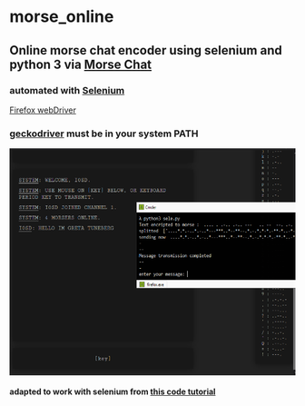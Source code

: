 # morse_online
## Online morse chat encoder using selenium and python 3 via [Morse Chat](http://morsecode.me/?room=1)
### automated with [Selenium](https://pypi.org/project/selenium/) 
[Firefox webDriver](https://developer.mozilla.org/en-US/docs/Web/WebDriver)
### [geckodriver](https://github.com/mozilla/geckodriver/releases) must be in your system PATH

<a href="url"><img src="https://github.com/CarloCattano/morse_online/blob/master/Screenshot/greta.PNG?raw=true" align="center" height="400" width="600" ></a>

#### adapted to work with selenium from [this code tutorial](https://www.geeksforgeeks.org/morse-code-translator-python/)


